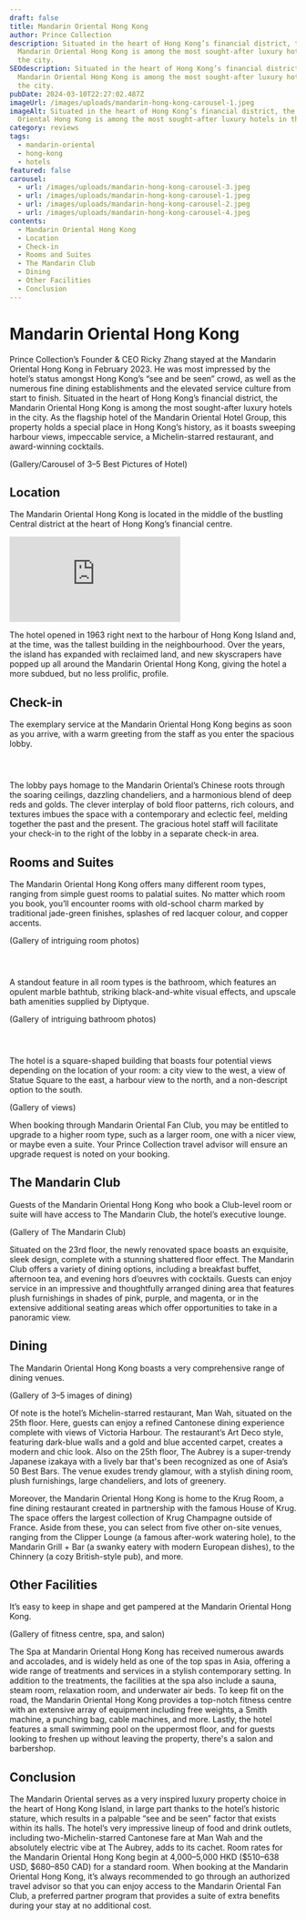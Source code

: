 ```yaml
---
draft: false
title: Mandarin Oriental Hong Kong
author: Prince Collection
description: Situated in the heart of Hong Kong’s financial district, the
  Mandarin Oriental Hong Kong is among the most sought-after luxury hotels in
  the city.
SEOdescription: Situated in the heart of Hong Kong’s financial district, the
  Mandarin Oriental Hong Kong is among the most sought-after luxury hotels in
  the city.
pubDate: 2024-03-10T22:27:02.487Z
imageUrl: /images/uploads/mandarin-hong-kong-carousel-1.jpeg
imageAlt: Situated in the heart of Hong Kong’s financial district, the Mandarin
  Oriental Hong Kong is among the most sought-after luxury hotels in the city.
category: reviews
tags:
  - mandarin-oriental
  - hong-kong
  - hotels
featured: false
carousel:
  - url: /images/uploads/mandarin-hong-kong-carousel-3.jpeg
  - url: /images/uploads/mandarin-hong-kong-carousel-1.jpeg
  - url: /images/uploads/mandarin-hong-kong-carousel-2.jpeg
  - url: /images/uploads/mandarin-hong-kong-carousel-4.jpeg
contents:
  - Mandarin Oriental Hong Kong
  - Location
  - Check-in
  - Rooms and Suites
  - The Mandarin Club
  - Dining
  - Other Facilities
  - Conclusion
---
```

# Mandarin Oriental Hong Kong

Prince Collection’s Founder & CEO Ricky Zhang stayed at the Mandarin Oriental Hong Kong in February 2023. He was most impressed by the hotel’s status amongst Hong Kong’s “see and be seen” crowd, as well as the numerous fine dining establishments and the elevated service culture from start to finish. Situated in the heart of Hong Kong’s financial district, the Mandarin Oriental Hong Kong is among the most sought-after luxury hotels in the city. As the flagship hotel of the Mandarin Oriental Hotel Group, this property holds a special place in Hong Kong’s history, as it boasts sweeping harbour views, impeccable service, a Michelin-starred restaurant, and award-winning cocktails.

(Gallery/Carousel of 3–5 Best Pictures of Hotel)

## Location

The Mandarin Oriental Hong Kong is located in the middle of the bustling Central district at the heart of Hong Kong’s financial centre.

<iframe src="https://www.google.com/maps/embed?pb=!1m18!1m12!1m3!1d3691.9152845128265!2d114.1561162252921!3d22.281198679700356!2m3!1f0!2f0!3f0!3m2!1i1024!2i768!4f13.1!3m3!1m2!1s0x3404006465228fb9%3A0x714d79b4857054f3!2sMandarin%20Oriental%2C%20Hong%20Kong!5e0!3m2!1sen!2sca!4v1709677816560!5m2!1sen!2sca" style="border:0;" allowfullscreen="" loading="lazy" referrerpolicy="no-referrer-when-downgrade"></iframe>

The hotel opened in 1963 right next to the harbour of Hong Kong Island and, at the time, was the tallest building in the neighbourhood. Over the years, the island has expanded with reclaimed land, and new skyscrapers have popped up all around the Mandarin Oriental Hong Kong, giving the hotel a more subdued, but no less prolific, profile.

## Check-in

The exemplary service at the Mandarin Oriental Hong Kong begins as soon as you arrive, with a warm greeting from the staff as you enter the spacious lobby.

<div class="row row-cols-1 row-cols-lg-3 g-3 py-3 px-0">
  <div class="col">
    <figure>
        <img alt="" class="grid-image" src="/images/uploads/mandarin-hong-kong-review-1.jpeg" />
    </figure>
  </div>
  <div class="col">
    <figure>
        <img alt="" class="grid-image" src="/images/uploads/mandarin-hong-kong-2.jpeg" />
    </figure>
  </div>
  <div class="col">
    <figure>
        <img alt="" class="grid-image" src="/images/uploads/mandarin-hong-kong-3.jpeg" />
      </figure>
  </div>
</div>

The lobby pays homage to the Mandarin Oriental’s Chinese roots through the soaring ceilings, dazzling chandeliers, and a harmonious blend of deep reds and golds. The clever interplay of bold floor patterns, rich colours, and textures imbues the space with a contemporary and eclectic feel, melding together the past and the present. The gracious hotel staff will facilitate your check-in to the right of the lobby in a separate check-in area.

## Rooms and Suites

The Mandarin Oriental Hong Kong offers many different room types, ranging from simple guest rooms to palatial suites. No matter which room you book, you’ll encounter rooms with old-school charm marked by traditional jade-green finishes, splashes of red lacquer colour, and copper accents.

(Gallery of intriguing room photos)

<div class="row row-cols-1 row-cols-lg-3 g-3 py-3 px-0">
  <div class="col">
    <figure>
        <img alt="" class="grid-image" src="/images/uploads/mandarin-hong-kong-4.jpeg" />
    </figure>
  </div>
  <div class="col">
    <figure>
        <img alt="" class="grid-image" src="/images/uploads/mandarin-hong-kong-5.jpeg" />
    </figure>
  </div>
  <div class="col">
    <figure>
        <img alt="" class="grid-image" src="/images/uploads/mandarin-hong-kong-6.jpeg" />
      </figure>
  </div>
</div>

A standout feature in all room types is the bathroom, which features an opulent marble bathtub, striking black-and-white visual effects, and upscale bath amenities supplied by Diptyque.

(Gallery of intriguing bathroom photos)

<div class="row row-cols-1 row-cols-lg-3 g-3 py-3 px-0">
  <div class="col">
    <figure>
        <img alt="" class="grid-image" src="/images/uploads/mandarin-hong-kong-7.jpeg" />
    </figure>
  </div>
  <div class="col">
    <figure>
        <img alt="" class="grid-image" src="/images/uploads/mandarin-hong-kong-8.jpeg" />
    </figure>
  </div>
  <div class="col">
    <figure>
        <img alt="" class="grid-image" src="/images/uploads/mandarin-hong-kong-9.jpeg" />
      </figure>
  </div>
</div>

The hotel is a square-shaped building that boasts four potential views depending on the location of your room: a city view to the west, a view of Statue Square to the east, a harbour view to the north, and a non-descript option to the south.

(Gallery of views)

When booking through Mandarin Oriental Fan Club, you may be entitled to upgrade to a higher room type, such as a larger room, one with a nicer view, or maybe even a suite. Your Prince Collection travel advisor will ensure an upgrade request is noted on your booking.

## The Mandarin Club

Guests of the Mandarin Oriental Hong Kong who book a Club-level room or suite will have access to The Mandarin Club, the hotel’s executive lounge.

(Gallery of The Mandarin Club)

Situated on the 23rd floor, the newly renovated space boasts an exquisite, sleek design, complete with a stunning shattered floor effect. The Mandarin Club offers a variety of dining options, including a breakfast buffet, afternoon tea, and evening hors d’oeuvres with cocktails. Guests can enjoy service in an impressive and thoughtfully arranged dining area that features plush furnishings in shades of pink, purple, and magenta, or in the extensive additional seating areas which offer opportunities to take in a panoramic view.

## Dining

The Mandarin Oriental Hong Kong boasts a very comprehensive range of dining venues.

(Gallery of 3–5 images of dining)

Of note is the hotel’s Michelin-starred restaurant, Man Wah, situated on the 25th floor. Here, guests can enjoy a refined Cantonese dining experience complete with views of Victoria Harbour. The restaurant’s Art Deco style, featuring dark-blue walls and a gold and blue accented carpet, creates a modern and chic look. Also on the 25th floor, The Aubrey is a super-trendy Japanese izakaya with a lively bar that's been recognized as one of Asia’s 50 Best Bars. The venue exudes trendy glamour, with a stylish dining room, plush furnishings, large chandeliers, and lots of greenery.

Moreover, the Mandarin Oriental Hong Kong is home to the Krug Room, a fine dining restaurant created in partnership with the famous House of Krug. The space offers the largest collection of Krug Champagne outside of France. Aside from these, you can select from five other on-site venues, ranging from the Clipper Lounge (a famous after-work watering hole), to the Mandarin Grill + Bar (a swanky eatery with modern European dishes), to the Chinnery (a cozy British-style pub), and more.

## Other Facilities

It’s easy to keep in shape and get pampered at the Mandarin Oriental Hong Kong.

(Gallery of fitness centre, spa, and salon)

The Spa at Mandarin Oriental Hong Kong has received numerous awards and accolades, and is widely held as one of the top spas in Asia, offering a wide range of treatments and services in a stylish contemporary setting. In addition to the treatments, the facilities at the spa also include a sauna, steam room, relaxation room, and underwater air beds. To keep fit on the road, the Mandarin Oriental Hong Kong provides a top-notch fitness centre with an extensive array of equipment including free weights, a Smith machine, a punching bag, cable machines, and more. Lastly, the hotel features a small swimming pool on the uppermost floor, and for guests looking to freshen up without leaving the property, there's a salon and barbershop.

## Conclusion

The Mandarin Oriental serves as a very inspired luxury property choice in the heart of Hong Kong Island, in large part thanks to the hotel’s historic stature, which results in a palpable “see and be seen” factor that exists within its halls. The hotel’s very impressive lineup of food and drink outlets, including two-Michelin-starred Cantonese fare at Man Wah and the absolutely electric vibe at The Aubrey, adds to its cachet. Room rates for the Mandarin Oriental Hong Kong begin at 4,000–5,000 HKD ($510–638 USD, $680–850 CAD) for a standard room. When booking at the Mandarin Oriental Hong Kong, it’s always recommended to go through an authorized travel advisor so that you can enjoy access to the Mandarin Oriental Fan Club, a preferred partner program that provides a suite of extra benefits during your stay at no additional cost.
